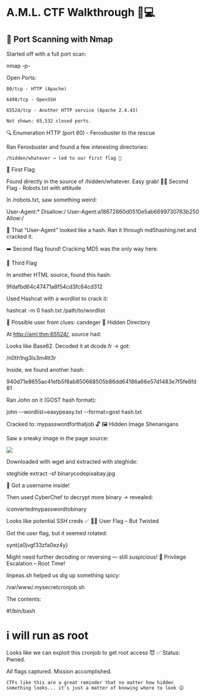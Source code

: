 # A.M.L. CTF Walkthrough 🧠💻


## 📡 Port Scanning with Nmap

Started off with a full port scan:


nmap -p- <IP>

Open Ports:

    80/tcp - HTTP (Apache)

    6498/tcp - OpenSSH

    65524/tcp - Another HTTP service (Apache 2.4.43)

    Not shown: 65,532 closed ports.

🔍 Enumeration
HTTP (port 80) - Feroxbuster to the rescue

Ran Feroxbuster and found a few interesting directories:

    /hidden/whatever → led to our first flag 🎯

🏁 First Flag

Found directly in the source of /hidden/whatever. Easy grab!
🕵️‍♂️ Second Flag - Robots.txt with attitude

In /robots.txt, saw something weird:

User-Agent:*
Disallow:/
User-Agent:a18672860d0510e5ab6699730763b250
Allow:/

👀 That “User-Agent” looked like a hash. Ran it through md5hashing.net and cracked it.

➡️ Second flag found!
Cracking MD5 was the only way here.

🧩 Third Flag

In another HTML source, found this hash:

9fdafbd64c47471a8f54cd3fc64cd312

Used Hashcat with a wordlist to crack it:

hashcat -m 0 hash.txt /path/to/wordlist

🧠 Possible user from clues: candeger
🔐 Hidden Directory

At http://aml.thm:65524/, source had:

<p hidden>its encoded with ba....:ObsJmP173N2X6dOrAgEAL0Vu</p>

Looks like Base62. Decoded it at dcode.fr → got:

/n0th1ng3ls3m4tt3r

Inside, we found another hash:

940d71e8655ac41efb5f8ab850668505b86dd64186a66e57d1483e7f5fe6fd81

Ran John on it (GOST hash format):

john --wordlist=easypeasy.txt --format=gost hash.txt

Cracked to: mypasswordforthatjob 🔓
🖼️ Hidden Image Shenanigans

Saw a sneaky image in the page source:

<img src="binarycodepixabay.jpg" />

Downloaded with wget and extracted with steghide:

steghide extract -sf binarycodepixabay.jpg

🎉 Got a username inside!

Then used CyberChef to decrypt more binary → revealed:

iconvertedmypasswordtobinary

Looks like potential SSH creds ✅
🧍‍♂️ User Flag – But Twisted

Got the user flag, but it seemed rotated:

synt{a0jvgf33zfa0ez4y}

Might need further decoding or reversing — still suspicious!
🚀 Privilege Escalation – Root Time!

linpeas.sh helped us dig up something spicy:

/var/www/.mysecretcronjob.sh

The contents:

#!/bin/bash
# i will run as root

Looks like we can exploit this cronjob to get root access 😈
✅ Status: Pwned.

All flags captured. Mission accomplished.

    CTFs like this are a great reminder that no matter how hidden something looks... it's just a matter of knowing where to look 😉
